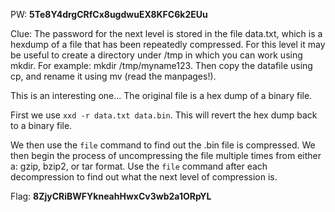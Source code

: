 PW: **5Te8Y4drgCRfCx8ugdwuEX8KFC6k2EUu**

Clue: The password for the next level is stored in the file data.txt, which is a hexdump of a file that has been repeatedly compressed. For this level it may be useful to create a directory under /tmp in which you can work using mkdir. For example: mkdir /tmp/myname123. Then copy the datafile using cp, and rename it using mv (read the manpages!).

This is an interesting one... The original file is a hex dump of a binary file.

First we use `xxd -r data.txt data.bin`. This will revert the hex dump back to a binary file.

We then use the `file` command to find out the .bin file is compressed.
We then begin the process of uncompressing the file multiple times from either a: gzip, bzip2, or tar format.
Use the `file` command after each decompression to find out what the next level of compression is.

Flag: **8ZjyCRiBWFYkneahHwxCv3wb2a1ORpYL**
